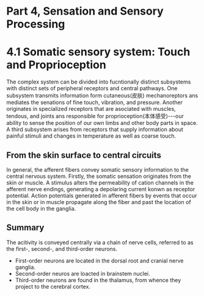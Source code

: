 # Part 4, Sensation and Sensory Processing

# 4.1 Somatic sensory system: Touch and Proprioception

The complex system can be divided into fucntionally distinct subsystems with
distinct sets of peripheral receptors and central pathways. One subsystem
transmits information form cutaneous(皮肤) mechanoreptors ans mediates the 
senations of fine touch, vibration, and pressure. Another originates in
specialized receptors that are asociated with muscles, tendous, and joints ans
responsible for proprioception(本体感受)---our ability to sense the position of
our own limbs and other body parts in space. A third subsystem arises from
receptors that supply information about painful stimuli and changes in
temperature as well as coarse touch. 

## From the skin surface to central circuits
In general, the afferent fibers convey somatic sensory information to the central nervous
system. Firstly, the somatic sensation originates from the skin or muscle. A
stimulus alters the permeability of cation channels in the afferent nerve
endings, generating a depolaring current konwn as receptor potential.
Action potentials generated in afferent fibers by events that occur in the skin
or in muscle propagate along the fiber and past the location of the cell body
in the ganglia. 


## Summary
The acitivity is conveyed centrally via a chain of nerve cells, referred to as
the first-, second-, and third-order neurons.
- First-order neurons are located in the dorsal root and cranial nerve ganglia.
- Second-order neuros are loacted in brainstem nuclei.
- Third-order neurons are found in the thalamus, from whence they project to
the cerebral cortex.

